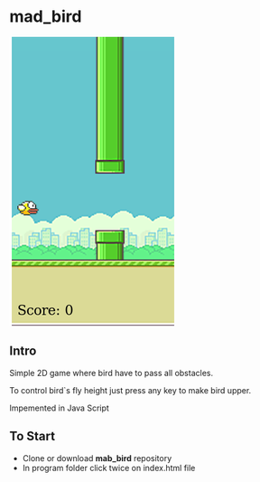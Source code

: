 # mad_bird
![photo](copy.png)

## Intro
Simple 2D game where bird have to pass all obstacles.

To control bird`s fly height just press any key to make bird upper.

Impemented in Java Script

## To Start
* Clone or download **mab_bird** repository
* In program folder click twice on index.html file
